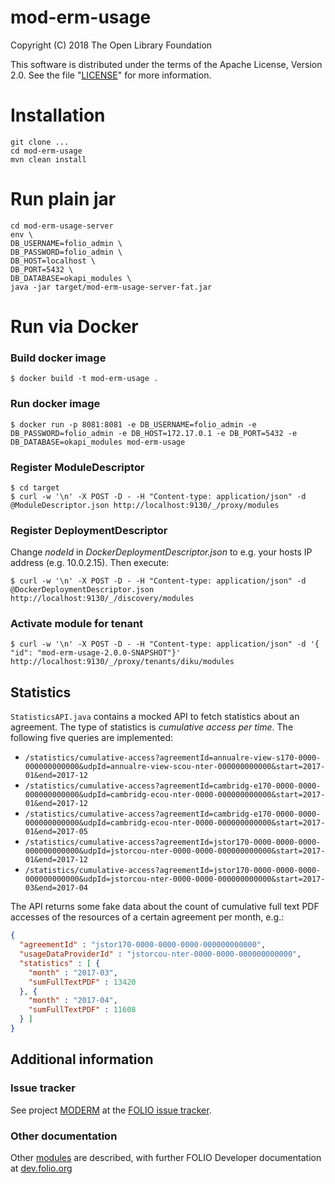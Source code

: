 # mod-erm-usage

Copyright (C) 2018 The Open Library Foundation

This software is distributed under the terms of the Apache License,
Version 2.0. See the file "[LICENSE](LICENSE)" for more information.


# Installation

```
git clone ...
cd mod-erm-usage
mvn clean install
```

# Run plain jar

```
cd mod-erm-usage-server
env \
DB_USERNAME=folio_admin \
DB_PASSWORD=folio_admin \
DB_HOST=localhost \
DB_PORT=5432 \
DB_DATABASE=okapi_modules \
java -jar target/mod-erm-usage-server-fat.jar
```

# Run via Docker

### Build docker image

```
$ docker build -t mod-erm-usage .
```

### Run docker image
```
$ docker run -p 8081:8081 -e DB_USERNAME=folio_admin -e DB_PASSWORD=folio_admin -e DB_HOST=172.17.0.1 -e DB_PORT=5432 -e DB_DATABASE=okapi_modules mod-erm-usage
```

### Register ModuleDescriptor

```
$ cd target
$ curl -w '\n' -X POST -D - -H "Content-type: application/json" -d @ModuleDescriptor.json http://localhost:9130/_/proxy/modules
```

### Register DeploymentDescriptor

Change _nodeId_ in _DockerDeploymentDescriptor.json_ to e.g. your hosts IP address (e.g. 10.0.2.15). Then execute:

```
$ curl -w '\n' -X POST -D - -H "Content-type: application/json" -d @DockerDeploymentDescriptor.json http://localhost:9130/_/discovery/modules
```

### Activate module for tenant

```
$ curl -w '\n' -X POST -D - -H "Content-type: application/json" -d '{ "id": "mod-erm-usage-2.0.0-SNAPSHOT"}' http://localhost:9130/_/proxy/tenants/diku/modules
```

## Statistics

`StatisticsAPI.java` contains a mocked API to fetch statistics about an agreement. The type of statistics is _cumulative access per time_. The following five queries are implemented:

* `/statistics/cumulative-access?agreementId=annualre-view-s170-0000-000000000000&udpId=annualre-view-scou-nter-000000000000&start=2017-01&end=2017-12`
* `/statistics/cumulative-access?agreementId=cambridg-e170-0000-0000-000000000000&udpId=cambridg-ecou-nter-0000-000000000000&start=2017-01&end=2017-12`
* `/statistics/cumulative-access?agreementId=cambridg-e170-0000-0000-000000000000&udpId=cambridg-ecou-nter-0000-000000000000&start=2017-01&end=2017-05`
* `/statistics/cumulative-access?agreementId=jstor170-0000-0000-0000-000000000000&udpId=jstorcou-nter-0000-0000-000000000000&start=2017-01&end=2017-12`
* `/statistics/cumulative-access?agreementId=jstor170-0000-0000-0000-000000000000&udpId=jstorcou-nter-0000-0000-000000000000&start=2017-03&end=2017-04`

The API returns some fake data about the count of cumulative full text PDF accesses of the resources of a certain agreement per month, e.g.:

```json
{
  "agreementId" : "jstor170-0000-0000-0000-000000000000",
  "usageDataProviderId" : "jstorcou-nter-0000-0000-000000000000",
  "statistics" : [ {
    "month" : "2017-03",
    "sumFullTextPDF" : 13420
  }, {
    "month" : "2017-04",
    "sumFullTextPDF" : 11608
  } ]
}
```

## Additional information

### Issue tracker

See project [MODERM](https://issues.folio.org/browse/MODERM)
at the [FOLIO issue tracker](https://dev.folio.org/guidelines/issue-tracker).

### Other documentation

Other [modules](https://dev.folio.org/source-code/#server-side) are described,
with further FOLIO Developer documentation at [dev.folio.org](https://dev.folio.org/)

